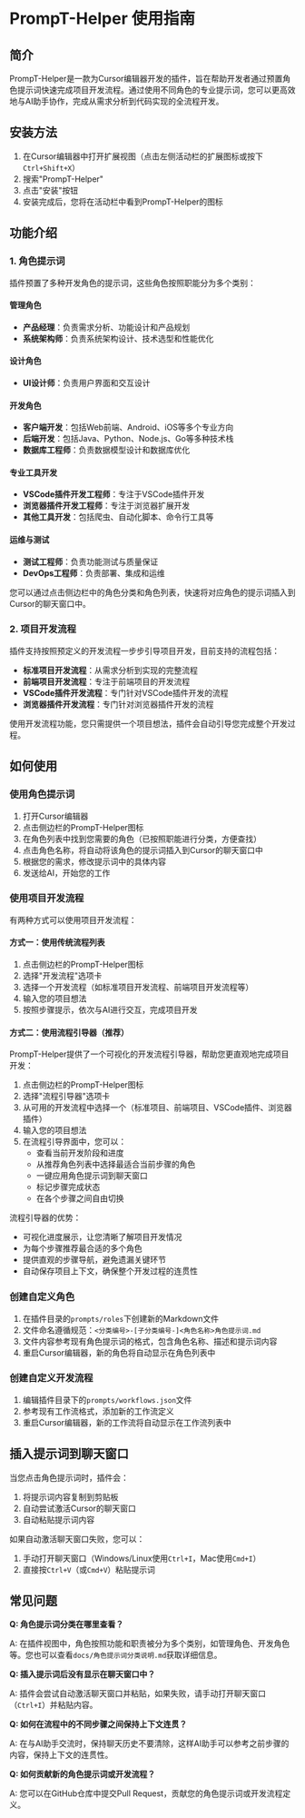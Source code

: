 # PrompT-Helper 使用指南

## 简介

PrompT-Helper是一款为Cursor编辑器开发的插件，旨在帮助开发者通过预置角色提示词快速完成项目开发流程。通过使用不同角色的专业提示词，您可以更高效地与AI助手协作，完成从需求分析到代码实现的全流程开发。

## 安装方法

1. 在Cursor编辑器中打开扩展视图（点击左侧活动栏的扩展图标或按下`Ctrl+Shift+X`）
2. 搜索"PrompT-Helper"
3. 点击"安装"按钮
4. 安装完成后，您将在活动栏中看到PrompT-Helper的图标

## 功能介绍

### 1. 角色提示词

插件预置了多种开发角色的提示词，这些角色按照职能分为多个类别：

#### 管理角色
- **产品经理**：负责需求分析、功能设计和产品规划
- **系统架构师**：负责系统架构设计、技术选型和性能优化

#### 设计角色
- **UI设计师**：负责用户界面和交互设计

#### 开发角色
- **客户端开发**：包括Web前端、Android、iOS等多个专业方向
- **后端开发**：包括Java、Python、Node.js、Go等多种技术栈
- **数据库工程师**：负责数据模型设计和数据库优化

#### 专业工具开发
- **VSCode插件开发工程师**：专注于VSCode插件开发
- **浏览器插件开发工程师**：专注于浏览器扩展开发
- **其他工具开发**：包括爬虫、自动化脚本、命令行工具等

#### 运维与测试
- **测试工程师**：负责功能测试与质量保证
- **DevOps工程师**：负责部署、集成和运维

您可以通过点击侧边栏中的角色分类和角色列表，快速将对应角色的提示词插入到Cursor的聊天窗口中。

### 2. 项目开发流程

插件支持按照预定义的开发流程一步步引导项目开发，目前支持的流程包括：

- **标准项目开发流程**：从需求分析到实现的完整流程
- **前端项目开发流程**：专注于前端项目的开发流程
- **VSCode插件开发流程**：专门针对VSCode插件开发的流程
- **浏览器插件开发流程**：专门针对浏览器插件开发的流程

使用开发流程功能，您只需提供一个项目想法，插件会自动引导您完成整个开发过程。

## 如何使用

### 使用角色提示词

1. 打开Cursor编辑器
2. 点击侧边栏的PrompT-Helper图标
3. 在角色列表中找到您需要的角色（已按照职能进行分类，方便查找）
4. 点击角色名称，将自动将该角色的提示词插入到Cursor的聊天窗口中
5. 根据您的需求，修改提示词中的具体内容
6. 发送给AI，开始您的工作

### 使用项目开发流程

有两种方式可以使用项目开发流程：

#### 方式一：使用传统流程列表

1. 点击侧边栏的PrompT-Helper图标
2. 选择"开发流程"选项卡
3. 选择一个开发流程（如标准项目开发流程、前端项目开发流程等）
4. 输入您的项目想法
5. 按照步骤提示，依次与AI进行交互，完成项目开发

#### 方式二：使用流程引导器（推荐）

PrompT-Helper提供了一个可视化的开发流程引导器，帮助您更直观地完成项目开发：

1. 点击侧边栏的PrompT-Helper图标
2. 选择"流程引导器"选项卡
3. 从可用的开发流程中选择一个（标准项目、前端项目、VSCode插件、浏览器插件）
4. 输入您的项目想法
5. 在流程引导界面中，您可以：
   - 查看当前开发阶段和进度
   - 从推荐角色列表中选择最适合当前步骤的角色
   - 一键应用角色提示词到聊天窗口
   - 标记步骤完成状态
   - 在各个步骤之间自由切换

流程引导器的优势：
- 可视化进度展示，让您清晰了解项目开发情况
- 为每个步骤推荐最合适的多个角色
- 提供直观的步骤导航，避免遗漏关键环节
- 自动保存项目上下文，确保整个开发过程的连贯性

### 创建自定义角色

1. 在插件目录的`prompts/roles`下创建新的Markdown文件
2. 文件命名遵循规范：`<分类编号>-[子分类编号-]<角色名称>角色提示词.md`
3. 文件内容参考现有角色提示词的格式，包含角色名称、描述和提示词内容
4. 重启Cursor编辑器，新的角色将自动显示在角色列表中

### 创建自定义开发流程

1. 编辑插件目录下的`prompts/workflows.json`文件
2. 参考现有工作流格式，添加新的工作流定义
3. 重启Cursor编辑器，新的工作流将自动显示在工作流列表中

## 插入提示词到聊天窗口

当您点击角色提示词时，插件会：

1. 将提示词内容复制到剪贴板
2. 自动尝试激活Cursor的聊天窗口
3. 自动粘贴提示词内容

如果自动激活聊天窗口失败，您可以：
1. 手动打开聊天窗口（Windows/Linux使用`Ctrl+I`，Mac使用`Cmd+I`）
2. 直接按`Ctrl+V`（或`Cmd+V`）粘贴提示词

## 常见问题

**Q: 角色提示词分类在哪里查看？**

A: 在插件视图中，角色按照功能和职责被分为多个类别，如管理角色、开发角色等。您也可以查看`docs/角色提示词分类说明.md`获取详细信息。

**Q: 插入提示词后没有显示在聊天窗口中？**

A: 插件会尝试自动激活聊天窗口并粘贴，如果失败，请手动打开聊天窗口（`Ctrl+I`）并粘贴内容。

**Q: 如何在流程中的不同步骤之间保持上下文连贯？**

A: 在与AI助手交流时，保持聊天历史不要清除，这样AI助手可以参考之前步骤的内容，保持上下文的连贯性。

**Q: 如何贡献新的角色提示词或开发流程？**

A: 您可以在GitHub仓库中提交Pull Request，贡献您的角色提示词或开发流程定义。 